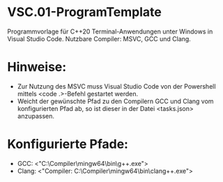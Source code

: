 # VSC.01-ProgramTemplate
Programmvorlage für C++20 Terminal-Anwendungen unter Windows in Visual Studio Code. Nutzbare Compiler: MSVC, GCC und Clang.

# Hinweise:

- Zur Nutzung des MSVC muss Visual Studio Code von der Powershell mittels <code .>-Befehl gestartet werden.
- Weicht der gewünschte Pfad zu den Compilern GCC und Clang vom konfigurierten Pfad ab, so ist dieser in der Datei <tasks.json> anzupassen.

# Konfigurierte Pfade:

- GCC: <"C:\\Compiler\\mingw64\\bin\\g++.exe">
- Clang: <"Compiler: C:\\Compiler\\mingw64\\bin\\clang++.exe">